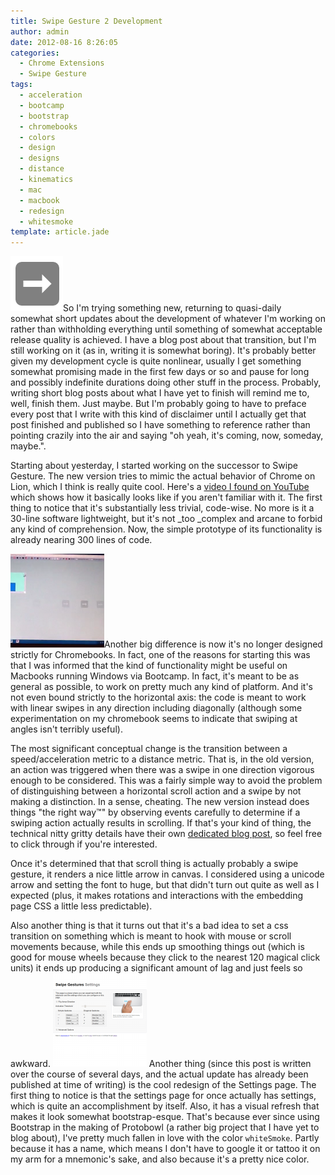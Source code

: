 ```yaml
---
title: Swipe Gesture 2 Development
author: admin
date: 2012-08-16 8:26:05
categories:
  - Chrome Extensions
  - Swipe Gesture
tags: 
  - acceleration
  - bootcamp
  - bootstrap
  - chromebooks
  - colors
  - design
  - designs
  - distance
  - kinematics
  - mac
  - macbook
  - redesign
  - whitesmoke
template: article.jade
---
```


[![](4WsjX.png "4WsjX")](4WsjX.png)So I'm trying something new, returning to quasi-daily somewhat short updates about the development of whatever I'm working on rather than withholding everything until something of somewhat acceptable release quality is achieved. I have a blog post about that transition, but I'm still working on it (as in, writing it is somewhat boring). It's probably better given my development cycle is quite nonlinear, usually I get something somewhat promising made in the first few days or so and pause for long and possibly indefinite durations doing other stuff in the process. Probably, writing short blog posts about what I have yet to finish will remind me to, well, finish them. Just maybe. But I'm probably going to have to preface every post that I write with this kind of disclaimer until I actually get that post finished and published so I have something to reference rather than pointing crazily into the air and saying "oh yeah, it's coming, now, someday, maybe.".

Starting about yesterday, I started working on the successor to Swipe Gesture. The new version tries to mimic the actual behavior of Chrome on Lion, which I think is really quite cool. Here's a [video I found on YouTube](http://www.youtube.com/watch?v=H-LY6-UdtO8) which shows how it basically looks like if you aren't familiar with it. The first thing to notice that it's substantially less trivial, code-wise. No more is it a 30-line software lightweight, but it's not _too _complex and arcane to forbid any kind of comprehension. Now, the simple prototype of its functionality is already nearing 300 lines of code.

[![](Screenshot-from-2012-08-14-111944-150x150.png "Screenshot from 2012-08-14 11:19:44")](Screenshot-from-2012-08-14-111944.png)Another big difference is now it's no longer designed strictly for Chromebooks. In fact, one of the reasons for starting this was that I was informed that the kind of functionality might be useful on Macbooks running Windows via Bootcamp. In fact, it's meant to be as general as possible, to work on pretty much any kind of platform. And it's not even bound strictly to the horizontal axis: the code is meant to work with linear swipes in any direction including diagonally (although some experimentation on my chromebook seems to indicate that swiping at angles isn't terribly useful).

The most significant conceptual change is the transition between a speed/acceleration metric to a distance metric. That is, in the old version, an action was triggered when there was a swipe in one direction vigorous enough to be considered. This was a fairly simple way to avoid the problem of distinguishing between a horizontal scroll action and a swipe by not making a distinction. In a sense, cheating. The new version instead does things "the right way™" by observing events carefully to determine if a swiping action actually results in scrolling. If that's your kind of thing, the technical nitty gritty details have their own [dedicated blog post](http://antimatter15.com/wp/2012/08/determining-if-a-mousewheel-event-results-in-scroll/), so feel free to click through if you're interested.

Once it's determined that that scroll thing is actually probably a swipe gesture, it renders a nice little arrow in canvas. I considered using a unicode arrow and setting the font to huge, but that didn't turn out quite as well as I expected (plus, it makes rotations and interactions with the embedding page CSS a little less predictable).

Also another thing is that it turns out that it's a bad idea to set a css transition on something which is meant to hook with mouse or scroll movements because, while this ends up smoothing things out (which is good for mouse wheels because they click to the nearest 120 magical click units) it ends up producing a significant amount of lag and just feels so awkward.
[![](Swipe2-150x150.png "Swipe2")](Swipe2.png)
Another thing (since this post is written over the course of several days, and the actual update has already been published at time of writing) is the cool redesign of the Settings page. The first thing to notice is that the settings page for once actually has settings, which is quite an accomplishment by itself. Also, it has a visual refresh that makes it look somewhat bootstrap-esque. That's because ever since using Bootstrap in the making of Protobowl (a rather big project that I have yet to blog about), I've pretty much fallen in love with the color `whiteSmoke`. Partly because it has a name, which means I don't have to google it or tattoo it on my arm for a mnemonic's sake, and also because it's a pretty nice color.
